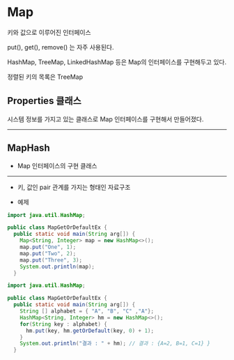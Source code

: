 # Map

키와 값으로 이루어진 인터페이스

put(), get(), remove() 는 자주 사용된다.

HashMap, TreeMap, LinkedHashMap 등은 Map의 인터페이스를 구현해두고 있다.

정렬된 키의 목록은 TreeMap

## Properties 클래스

시스템 정보를 가지고 있는 클래스로 Map 인터페이스를 구현해서 만들어졌다.

-----

## MapHash
- Map 인터페이스의 구현 클래스
-----

- 키, 값인 pair 관계를 가지는 형태인 자료구조

- 예제
```java
import java.util.HashMap;

public class MapGetOrDefaultEx { 
  public static void main(String arg[]) { 
    Map<String, Integer> map = new HashMap<>();
    map.put("One", 1);
    map.put("Two", 2);
    map.put("Three", 3);
    System.out.println(map);
  }
```

```java
import java.util.HashMap;

public class MapGetOrDefaultEx { 
  public static void main(String arg[]) { 
    String [] alphabet = { "A", "B", "C" ,"A"};
    HashMap<String, Integer> hm = new HashMap<>();
    for(String key : alphabet) {
      hm.put(key, hm.getOrDefault(key, 0) + 1);
    }
    System.out.println("결과 : " + hm); // 결과 : {A=2, B=1, C=1} } 
  }
```
